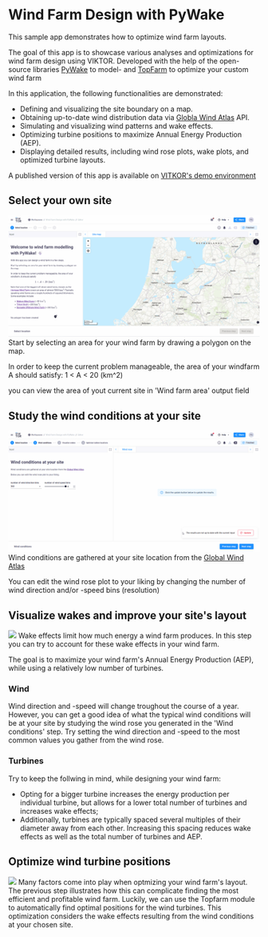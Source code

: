 # Wind Farm Design with PyWake
This sample app demonstrates how to optimize wind farm layouts.

The goal of this app is to showcase various analyses and optimizations for wind farm design using VIKTOR. Developed with the help of the open-source libraries [PyWake](https://topfarm.pages.windenergy.dtu.dk/PyWake/) to model-  and [TopFarm](https://topfarm.pages.windenergy.dtu.dk/TopFarm2/) to optimize your custom wind farm

In this application, the following functionalities are demonstrated:
- Defining and visualizing the site boundary on a map.
- Obtaining up-to-date wind distribution data via [Globla Wind Atlas](https://globalwindatlas.info/en) API.
- Simulating and visualizing wind patterns and wake effects.
- Optimizing turbine positions to maximize Annual Energy Production (AEP).
- Displaying detailed results, including wind rose plots, wake plots, and optimized turbine layouts.

A published version of this app is available on [VITKOR's demo environment](https://demo.viktor.ai/public/wind-farm-design-with-pywake)

## Select your own site
![](.viktor-template/select-location.gif)
Start by selecting an area for your wind farm by drawing a polygon on the map.

In order to keep the current problem manageable, the area of your windfarm A should satisfy: 1 < A < 20 (km^2)


you can view the area of yout current site in 'Wind farm area' output field

## Study the wind conditions at your site
![](.viktor-template/wind-conditions.gif)
Wind conditions are gathered at your site location from the [Global Wind Atlas](https://globalwindatlas.info/en)

You can edit the wind rose plot to your liking by changing the number of wind direction and/or -speed bins (resolution)


## Visualize wakes and improve your site's layout
![](.viktor-template/visualize-wakes.gif)
Wake effects limit how much energy a wind farm produces. In this step you can try to account for these wake effects in your wind farm.

The goal is to maximize your wind farm's Annual Energy Production (AEP), while using a relatively low number of turbines.

### Wind
Wind direction and -speed will change troughout the course of a year. However, you can get a good idea of what the typical wind conditions will be at your site by studying the wind rose you generated in the 'Wind conditions' step. Try setting the wind direction and -speed to the most common values you gather from the wind rose.

### Turbines
Try to keep the follwing in mind, while designing your wind farm:

- Opting for a bigger turbine increases the energy production per individual turbine, but allows for a lower total number of turbines and increases wake effects;
- Additionally, turbines are typically spaced several multiples of their diameter away from each other. Increasing this spacing reduces wake effects as well as the total number of turbines and AEP.

## Optimize wind turbine positions
![](.viktor-template/optimize-turbine-locations.gif)
Many factors come into play when optmizing your wind farm's layout. The previous step illustrates how this can complicate finding the most efficient and profitable wind farm. Luckily, we can use the Topfarm module to automatically find optimal positions for the wind turbines. This optimization considers the wake effects resulting from the wind conditions at your chosen site.